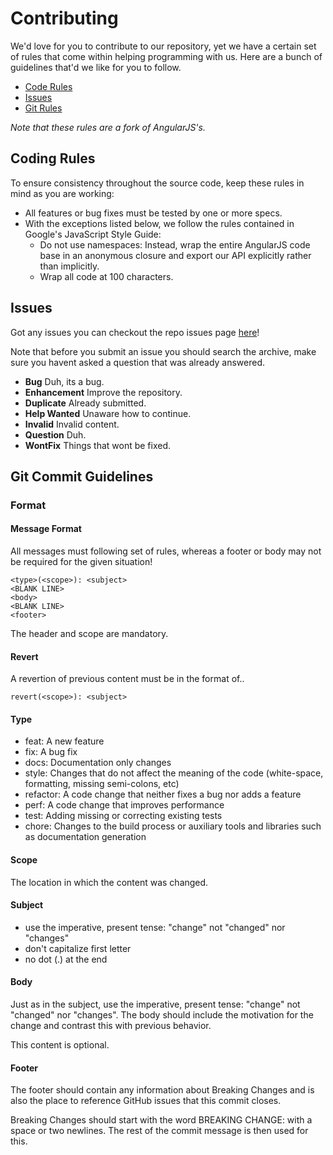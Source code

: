 # Contributing

We'd love for you to contribute to our repository, yet we have a certain set of rules that come within helping programming with us. Here are a bunch of guidelines that'd we like for you to follow.

 - [Code Rules](#cr)
 - [Issues](#is)
 - [Git Rules](#gr)

*Note that these rules are a fork of AngularJS's.*

## <a name="cr"></a> Coding Rules

To ensure consistency throughout the source code, keep these rules in mind as you are working:

- All features or bug fixes must be tested by one or more specs.
- With the exceptions listed below, we follow the rules contained in Google's JavaScript Style Guide:
    - Do not use namespaces: Instead, wrap the entire AngularJS code base in an anonymous closure and export our API explicitly rather than implicitly.
    - Wrap all code at 100 characters.

## <a name="is"></a> Issues

Got any issues you can checkout the repo issues page [here](../../../issues)!

Note that before you submit an issue you should search the archive, make sure you havent asked a question that was already answered.

- **Bug** Duh, its a bug.
- **Enhancement** Improve the repository.
- **Duplicate** Already submitted.
- **Help Wanted** Unaware how to continue.
- **Invalid** Invalid content.
- **Question** Duh.
- **WontFix** Things that wont be fixed.

## <a name="gr"></a> Git Commit Guidelines

### Format

#### Message Format

All messages must following set of rules, whereas a footer or body may not be required for the given situation!

```
<type>(<scope>): <subject>
<BLANK LINE>
<body>
<BLANK LINE>
<footer>
```

The header and scope are mandatory.

#### Revert

A revertion of previous content must be in the format of..

```
revert(<scope>): <subject>
```

#### Type

- feat: A new feature
- fix: A bug fix
- docs: Documentation only changes
- style: Changes that do not affect the meaning of the code (white-space, formatting, missing semi-colons, etc)
- refactor: A code change that neither fixes a bug nor adds a feature
- perf: A code change that improves performance
- test: Adding missing or correcting existing tests
- chore: Changes to the build process or auxiliary tools and libraries such as documentation generation

#### Scope

The location in which the content was changed.
 
#### Subject

- use the imperative, present tense: "change" not "changed" nor "changes"
- don't capitalize first letter
- no dot (.) at the end

#### Body

Just as in the subject, use the imperative, present tense: "change" not "changed" nor "changes". The body should include the motivation for the change and contrast this with previous behavior.

This content is optional.

#### Footer

The footer should contain any information about Breaking Changes and is also the place to reference GitHub issues that this commit closes.

Breaking Changes should start with the word BREAKING CHANGE: with a space or two newlines. The rest of the commit message is then used for this.
